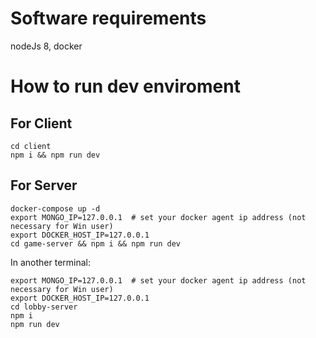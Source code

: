 # Software requirements
nodeJs 8, docker

# How to run dev enviroment

## For Client
```
cd client
npm i && npm run dev 
```

## For Server
```
docker-compose up -d
export MONGO_IP=127.0.0.1  # set your docker agent ip address (not necessary for Win user)
export DOCKER_HOST_IP=127.0.0.1
cd game-server && npm i && npm run dev
```

In another terminal:
```
export MONGO_IP=127.0.0.1  # set your docker agent ip address (not necessary for Win user)
export DOCKER_HOST_IP=127.0.0.1
cd lobby-server
npm i
npm run dev 
```
